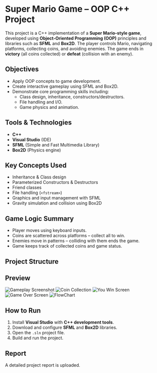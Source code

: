 # Super Mario Game – OOP C++ Project

This project is a C++ implementation of a **Super Mario-style game**, developed using **Object-Oriented Programming (OOP)** principles and libraries such as **SFML** and **Box2D**. The player controls Mario, navigating platforms, collecting coins, and avoiding enemies. The game ends in **victory** (all coins collected) or **defeat** (collision with an enemy).

## Objectives

- Apply OOP concepts to game development.
- Create interactive gameplay using SFML and Box2D.
- Demonstrate core programming skills including:
  - Class design, inheritance, constructors/destructors.
  - File handling and I/O.
  - Game physics and animation.

## Tools & Technologies

- **C++**
- **Visual Studio** (IDE)
- **SFML** (Simple and Fast Multimedia Library)
- **Box2D** (Physics engine)

## Key Concepts Used

- Inheritance & Class design
- Parameterized Constructors & Destructors
- Friend classes
- File handling (`<fstream>`)
- Graphics and input management with SFML
- Gravity simulation and collision using Box2D

## Game Logic Summary

- Player moves using keyboard inputs.
- Coins are scattered across platforms – collect all to win.
- Enemies move in patterns – colliding with them ends the game.
- Game keeps track of collected coins and game status.

## Project Structure


## Preview
![Gameplay Screenshot](https://github.com/user-attachments/assets/70ce8f0c-39b2-4e75-bf83-9cc46cac4c02)
![Coin Collection](https://github.com/user-attachments/assets/3cc5ef48-84de-46c1-ac11-5f6fd6bd6ddf)
![You Win Screen](https://github.com/user-attachments/assets/c0b0833c-4a24-40c0-8c6d-fa013c068824)
![Game Over Screen](https://github.com/user-attachments/assets/e34ea9f7-48c9-4716-b7d0-9cb24305e687)
![FlowChart](https://github.com/user-attachments/assets/ce24d692-8da0-48be-9de8-5ff98b3c8601)


## How to Run

1. Install **Visual Studio** with **C++ development tools**.
2. Download and configure **SFML** and **Box2D** libraries.
3. Open the `.sln` project file.
4. Build and run the project.

## Report

A detailed project report is uploaded.
